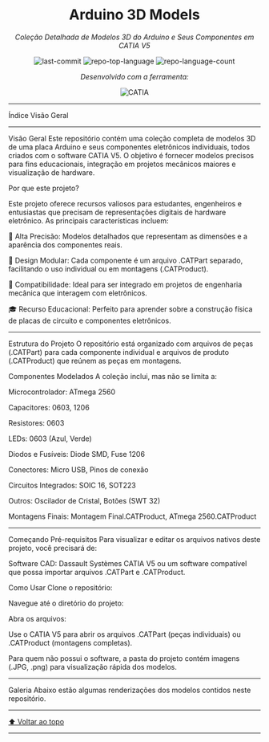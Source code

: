 <div id="top"></div>

<div align="center"> <h1>Arduino 3D Models</h1> <p><em>Coleção Detalhada de Modelos 3D do Arduino e Seus Componentes em CATIA V5</em></p>

<img alt="last-commit" src="https://img.shields.io/github/last-commit/theofeitoza/Arduino?style=flat&logo=git&logoColor=white&color=0080ff" /> <img alt="repo-top-language" src="https://img.shields.io/github/languages/top/theofeitoza/Arduino?style=flat&color=0080ff" /> <img alt="repo-language-count" src="https://img.shields.io/github/languages/count/theofeitoza/Arduino?style=flat&color=0080ff" />

<p><em>Desenvolvido com a ferramenta:</em></p> <img alt="CATIA" src="https://img.shields.io/badge/CATIA_V5-02519A.svg?style=flat&logo=dassault-systemes&logoColor=white" /> </div>


<hr>

Índice
Visão Geral







<hr>

Visão Geral
Este repositório contém uma coleção completa de modelos 3D de uma placa Arduino e seus componentes eletrônicos individuais, todos criados com o software CATIA V5. O objetivo é fornecer modelos precisos para fins educacionais, integração em projetos mecânicos maiores e visualização de hardware.

Por que este projeto?

Este projeto oferece recursos valiosos para estudantes, engenheiros e entusiastas que precisam de representações digitais de hardware eletrônico. As principais características incluem:

📐 Alta Precisão: Modelos detalhados que representam as dimensões e a aparência dos componentes reais.

🧩 Design Modular: Cada componente é um arquivo .CATPart separado, facilitando o uso individual ou em montagens (.CATProduct).

🔧 Compatibilidade: Ideal para ser integrado em projetos de engenharia mecânica que interagem com eletrônicos.

🎓 Recurso Educacional: Perfeito para aprender sobre a construção física de placas de circuito e componentes eletrônicos.

<hr>

Estrutura do Projeto
O repositório está organizado com arquivos de peças (.CATPart) para cada componente individual e arquivos de produto (.CATProduct) que reúnem as peças em montagens.

Componentes Modelados
A coleção inclui, mas não se limita a:

Microcontrolador: ATmega 2560

Capacitores: 0603, 1206

Resistores: 0603

LEDs: 0603 (Azul, Verde)

Diodos e Fusíveis: Diode SMD, Fuse 1206

Conectores: Micro USB, Pinos de conexão

Circuitos Integrados: SOIC 16, SOT223

Outros: Oscilador de Cristal, Botões (SWT 32)

Montagens Finais: Montagem Final.CATProduct, ATmega 2560.CATProduct

<hr>

Começando
Pré-requisitos
Para visualizar e editar os arquivos nativos deste projeto, você precisará de:

Software CAD: Dassault Systèmes CATIA V5 ou um software compatível que possa importar arquivos .CATPart e .CATProduct.

Como Usar
Clone o repositório:

Navegue até o diretório do projeto:

Abra os arquivos:

Use o CATIA V5 para abrir os arquivos .CATPart (peças individuais) ou .CATProduct (montagens completas).

Para quem não possui o software, a pasta do projeto contém imagens (.JPG, .png) para visualização rápida dos modelos.

<hr>

Galeria
Abaixo estão algumas renderizações dos modelos contidos neste repositório.

<hr>

<div align="left"><a href="#top">⬆ Voltar ao topo</a></div>

<hr>
